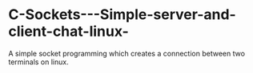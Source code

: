 # C-Sockets---Simple-server-and-client-chat-linux-
A simple socket programming which creates a connection between two terminals on linux.
